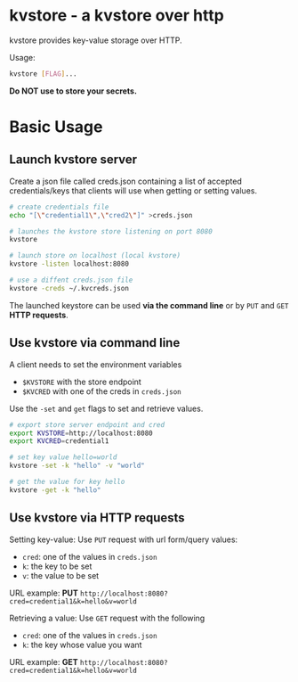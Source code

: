 # kvstore - a kvstore over http

kvstore provides key-value storage over HTTP.

Usage:

```bash
kvstore [FLAG]...
```

__Do NOT use to store your secrets.__


# Basic Usage

## Launch kvstore server

Create a json file called creds.json containing a list of accepted credentials/keys
that clients will use when getting or setting values.

```sh
# create credentials file
echo "[\"credential1\",\"cred2\"]" >creds.json

# launches the kvstore store listening on port 8080
kvstore 

# launch store on localhost (local kvstore)
kvstore -listen localhost:8080  

# use a diffent creds.json file
kvstore -creds ~/.kvcreds.json
```

The launched keystore can be used __via the command line__ or by `PUT` and `GET` __HTTP requests__.

## Use kvstore via command line

A client needs to set the environment variables 
   - `$KVSTORE` with the store endpoint
   - `$KVCRED` with one of the creds in `creds.json`

Use the `-set` and `get` flags to set and retrieve values.

``` sh
# export store server endpoint and cred
export KVSTORE=http://localhost:8080
export KVCRED=credential1

# set key value hello=world
kvstore -set -k "hello" -v "world"

# get the value for key hello
kvstore -get -k "hello"
```


## Use kvstore via HTTP requests

Setting key-value: 
Use `PUT` request with url form/query values:
   - `cred`: one of the values in `creds.json`
   - `k`: the key to be set
   - `v`: the value to be set

URL example: __PUT__ `http://localhost:8080?cred=credential1&k=hello&v=world`


Retrieving a value:
Use `GET` request with the following 
   - `cred`: one of the values in `creds.json`
   - `k`: the key whose value you want

URL example: __GET__ `http://localhost:8080?cred=credential1&k=hello&v=world`




